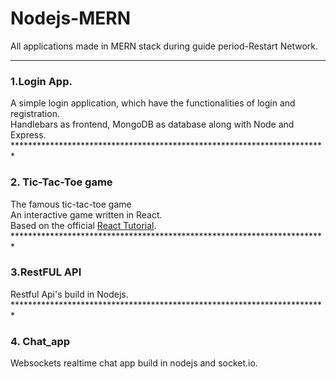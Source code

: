 # Nodejs-MERN
All applications made in MERN stack during guide period-Restart Network.
************************************************************************

<h3>1.Login App.</h3>
A simple login application, which have the functionalities of login and
registration.<br>
Handlebars as frontend, MongoDB as database along with Node and Express.
************************************************************************
<h3>2. Tic-Tac-Toe game</h3>
The famous tic-tac-toe game<br>
An interactive game written in React.<br>
Based on the official <a href="https://reactjs.org/tutorial/tutorial.html">React Tutorial</a>.
************************************************************************
<h3>3.RestFUL API</h3>
Restful Api's build in Nodejs.
************************************************************************
<h3>4. Chat_app</h3>
Websockets realtime chat app build in nodejs and socket.io.